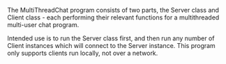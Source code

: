 The MultiThreadChat program consists of two parts, the Server class and Client class - each performing their relevant functions for a multithreaded multi-user chat program. 

Intended use is to run the Server class first, and then run any number of Client instances which will connect to the Server instance. This program only supports clients run locally, not over a network.
